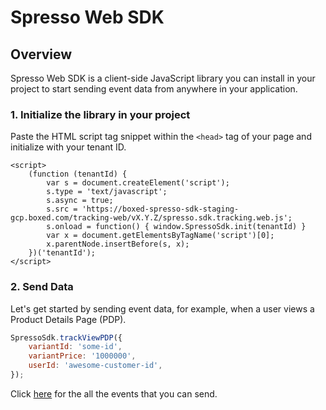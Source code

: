 # Spresso Web SDK

## Overview

Spresso Web SDK is a client-side JavaScript library you can install in your project to start sending event data from anywhere in your application.
### 1. Initialize the library in your project

Paste the HTML script tag snippet within the `<head>` tag of your page and initialize with your tenant ID.

```
<script>
    (function (tenantId) {
        var s = document.createElement('script');
        s.type = 'text/javascript';
        s.async = true;
        s.src = 'https://boxed-spresso-sdk-staging-gcp.boxed.com/tracking-web/vX.Y.Z/spresso.sdk.tracking.web.js';
        s.onload = function() { window.SpressoSdk.init(tenantId) }
        var x = document.getElementsByTagName('script')[0];
        x.parentNode.insertBefore(s, x);
    })('tenantId');
</script>
```

### 2. Send Data

Let's get started by sending event data, for example, when a user views a Product Details Page (PDP).

```javascript
SpressoSdk.trackViewPDP({
    variantId: 'some-id',
    variantPrice: '1000000',
    userId: 'awesome-customer-id',
});
```

Click [here](SpressoSdk.html) for the all the events that you can send. 